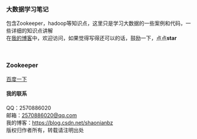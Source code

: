 ### 大数据学习笔记
包含Zookeeper，hadoop等知识点，这里只是学习大数据的一些案例和代码，一些详细的知识点讲解<br/>
在[我的博客](https://blog.csdn.net/shaonianbz)中，欢迎访问，如果觉得写得还可以的话，鼓励一下，点点**star** <br/>

<br/>

### Zookeeper
[百度一下](www.baidu.com)


#### 我的联系
QQ：2570886020             <br/>
邮箱：2570886020@qq.com    </br>
我的博客：https://blog.csdn.net/shaonianbz </br>
版权归作者所有，转载请注明出处







